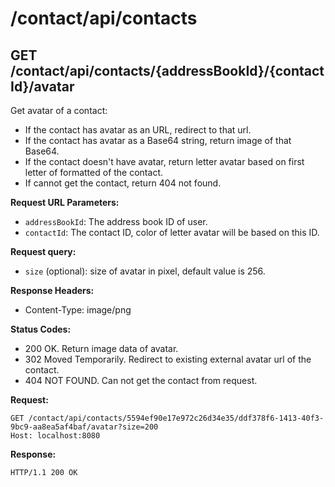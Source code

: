 # /contact/api/contacts

## GET /contact/api/contacts/{addressBookId}/{contactId}/avatar

Get avatar of a contact:

- If the contact has avatar as an URL, redirect to that url.
- If the contact has avatar as a Base64 string, return image of that Base64.
- If the contact doesn't have avatar, return letter avatar based on first letter of formatted of the contact.
- If cannot get the contact, return 404 not found.

**Request URL Parameters:**

- `addressBookId`: The address book ID of user.
- `contactId`: The contact ID, color of letter avatar will be based on this ID.

**Request query:**

- `size` (optional): size of avatar in pixel, default value is 256.

**Response Headers:**

- Content-Type: image/png

**Status Codes:**

- 200 OK. Return image data of avatar.
- 302 Moved Temporarily. Redirect to existing external avatar url of the contact.
- 404 NOT FOUND. Can not get the contact from request.

**Request:**

    GET /contact/api/contacts/5594ef90e17e972c26d34e35/ddf378f6-1413-40f3-9bc9-aa8ea5af4baf/avatar?size=200
    Host: localhost:8080

**Response:**

    HTTP/1.1 200 OK
